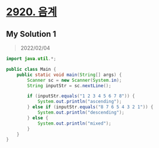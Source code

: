 # [2920. 음계](https://www.acmicpc.net/problem/2920)

## My Solution 1

> 2022/02/04

```java
import java.util.*;

public class Main {
    public static void main(String[] args) {
        Scanner sc = new Scanner(System.in);
        String inputStr = sc.nextLine();

        if (inputStr.equals("1 2 3 4 5 6 7 8")) {
            System.out.println("ascending");
        } else if (inputStr.equals("8 7 6 5 4 3 2 1")) {
            System.out.println("descending");
        } else {
            System.out.println("mixed");
        }
    }
}
```